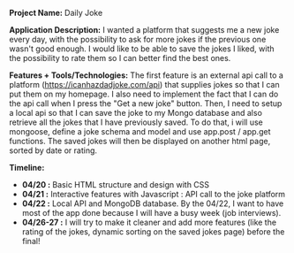 **Project Name:** Daily Joke

**Application Description:** I wanted a platform that suggests me a new joke every day, with the possibility to ask for more jokes if the previous one wasn't good enough. I would like to be able to save the jokes I liked, with the possibility to rate them so I can better find the best ones.

**Features + Tools/Technologies:** The first feature is an external api call to a platform (https://icanhazdadjoke.com/api) that supplies jokes so that I can put them on my homepage. I also need to implement the fact that I can do the api call when I press the "Get a new joke" button.
Then, I need to setup a local api so that I can save the joke to my Mongo database and also retrieve all the jokes that I have previously saved. To do that, i will use mongoose, define a joke schema and model and use app.post / app.get functions. The saved jokes will then be displayed on another html page, sorted by date or rating.

**Timeline:** 
- **04/20 :** Basic HTML structure and design with CSS
- **04/21 :** Interactive features with Javascript : API call to the joke platform
- **04/22 :** Local API and MongoDB database. By the 04/22, I want to have most of the app done because I will have a busy week (job interviews).
- **04/26-27 :** I will try to make it cleaner and add more features (like the rating of the jokes, dynamic sorting on the saved jokes page) before the final!
